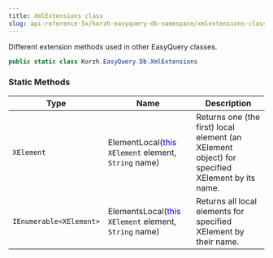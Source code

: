 ```yaml
---
title: XmlExtensions class
slug: api-reference-5x/korzh-easyquery-db-namespace/xmlextensions-class
---
```



Different extension methods used in other EasyQuery classes.
```csharp
public static class Korzh.EasyQuery.Db.XmlExtensions

```

### Static Methods

| Type | Name | Description | 
| --- | --- | --- | 
| `XElement` | ElementLocal(<span style='color: blue'>this</span> `XElement` element, `String` name) | Returns one (the first) local element (an XElement object) for specified XElement by its name. | 
| `IEnumerable<XElement>` | ElementsLocal(<span style='color: blue'>this</span> `XElement` element, `String` name) | Returns all local elements for specified XElement by their name. |